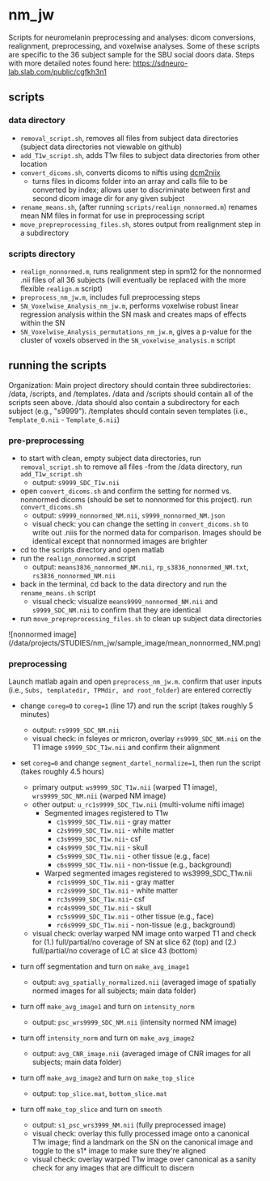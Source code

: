 # nm_jw
Scripts for neuromelanin preprocessing and analyses: dicom conversions, realignment, preprocessing, and voxelwise analyses. Some of these scripts are specific to the 36 subject sample for the SBU social doors data. Steps with more detailed notes found here: https://sdneuro-lab.slab.com/public/cgfkh3n1

## scripts
### data directory
- `removal_script.sh`, removes all files from subject data directories (subject data directories not viewable on github)
- `add_T1w_script.sh`, adds T1w files to subject data directories from other location
- `convert_dicoms.sh`, converts dicoms to niftis using [dcm2niix](https://github.com/rordenlab/dcm2niix)
  - turns files in dicoms folder into an array and calls file to be converted by index; allows user to discriminate between first and second dicom image dir for any given subject
- `rename_means.sh`, (after running `scripts/realign_nonnormed.m`) renames mean NM files in format for use in preprocessing script
- `move_prepreprocessing_files.sh`, stores output from realignment step in a subdirectory

### scripts directory
- `realign_nonnormed.m`, runs realignment step in spm12 for the nonnormed .nii files of all 36 subjects (will eventually be replaced with the more flexible `realign.m` script)
- `preprocess_nm_jw.m`, includes full preprocessing steps
- `SN_Voxelwise_Analysis_nm_jw.m`, performs voxelwise robust linear regression analysis within the SN mask and creates maps of effects within the SN
- `SN_Voxelwise_Analysis_permutations_nm_jw.m`, gives a p-value for the cluster of voxels observed in the `SN_voxelwise_analysis.m` script

## running the scripts
Organization: Main project directory should contain three subdirectories: /data, /scripts, and /templates. /data and /scripts should contain all of the scripts seen above. /data should also contain a subdirectory for each subject (e.g., "s9999"). /templates should contain seven templates (i.e., `Template_0.nii` - `Template_6.nii`)

### pre-preprocessing

- to start with clean, empty subject data directories, run `removal_script.sh` to remove all files
-from the /data directory, run `add_T1w_script.sh`
  - output: `s9999_SDC_T1w.nii`
- open `convert_dicoms.sh` and confirm the setting for normed vs. nonnormed dicoms (should be set to nonnormed for this project). run `convert_dicoms.sh`
  - output: `s9999_nonnormed_NM.nii`, `s9999_nonnormed_NM.json`
  - visual check: you can change the setting in `convert_dicoms.sh` to write out .niis for the normed data for comparison. Images should be identical except that nonnormed images are brighter 
- cd to the scripts directory and open matlab
- run the `realign_nonnormed.m` script
  - output: `means3836_nonnormed_NM.nii`, `rp_s3836_nonnormed_NM.txt`, `rs3836_nonnormed_NM.nii`
- back in the terminal, cd back to the data directory and run the `rename_means.sh` script
  - visual check: visualize `means9999_nonnormed_NM.nii` and `s9999_SDC_NM.nii` to confirm that they are identical
- run `move_prepreprocessing_files.sh` to clean up subject data directories

![nonnormed image] (/data/projects/STUDIES/nm_jw/sample_image/mean_nonnormed_NM.png)
  
### preprocessing
Launch matlab again and open `preprocess_nm_jw.m`. confirm that user inputs (i.e., `Subs, templatedir, TPMdir, and root_folder`) are entered correctly
- change `coreg=0` to `coreg=1` (line 17) and run the script (takes roughly 5 minutes)
  - output: `rs9999_SDC_NM.nii`
  - visual check: in fsleyes or mricron, overlay `rs9999_SDC_NM.nii` on the T1 image `s9999_SDC_T1w.nii` and confirm their alignment
  
- set `coreg=0` and change `segment_dartel_normalize=1`, then run the script (takes roughly 4.5 hours)
  - primary output: `ws9999_SDC_T1w.nii` (warped T1 image), `wrs9999_SDC_NM.nii` (warped NM image)
  - other output: `u_rc1s9999_SDC_T1w.nii` (multi-volume nifti image)
    - Segmented images registered to T1w
      - `c1s9999_SDC_T1w.nii` - gray matter
      - `c2s9999_SDC_T1w.nii` - white matter
      - `c3s9999_SDC_T1w.nii`- csf
      - `c4s9999_SDC_T1w.nii` - skull
      - `c5s9999_SDC_T1w.nii` - other tissue (e.g., face)
      - `c6s9999_SDC_T1w.nii` - non-tissue (e.g., background)
    - Warped segmented images registered to ws3999_SDC_T1w.nii
      - `rc1s9999_SDC_T1w.nii` - gray matter
      - `rc2s9999_SDC_T1w.nii` - white matter
      - `rc3s9999_SDC_T1w.nii`- csf
      - `rc4s9999_SDC_T1w.nii` - skull
      - `rc5s9999_SDC_T1w.nii` - other tissue (e.g., face)
      - `rc6s9999_SDC_T1w.nii` - non-tissue (e.g., background)
  - visual check:  overlay warped NM image onto warped T1 and check for (1.) full/partial/no coverage of SN at slice 62 (top) and (2.) full/partial/no coverage of LC at slice 43 (bottom)

- turn off segmentation and turn on `make_avg_image1`
  - output: `avg_spatially_normalized.nii` (averaged image of spatially normed images for all subjects; main data folder)

- turn off `make_avg_image1` and turn on `intensity_norm`
  - output: `psc_wrs9999_SDC_NM.nii` (intensity normed NM image)

- turn off `intensity_norm` and turn on `make_avg_image2`
  - output: `avg_CNR_image.nii` (averaged image of CNR images for all subjects; main data folder)

- turn off `make_avg_image2` and turn on `make_top_slice`
  - output: `top_slice.mat`, `bottom_slice.mat`

- turn off `make_top_slice` and turn on `smooth`
  - output: `s1_psc_wrs3999_NM.nii` (fully preprocessed image)
  - visual check: overlay this fully processed image onto a canonical T1w image; find a landmark on the SN on the canonical image and toggle to the s1* image to make sure they're aligned
  - visual check: overlay warped T1w image over canonical as a sanity check for any images that are difficult to discern
  

